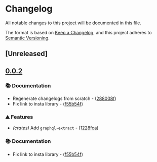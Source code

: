 # Changelog

All notable changes to this project will be documented in this file.

The format is based on [Keep a Changelog](https://keepachangelog.com/en/1.0.0/),
and this project adheres to [Semantic Versioning](https://semver.org/spec/v2.0.0.html).


## [Unreleased]

## [0.0.2](https://github.com/AftermathFinance/aftermath-sdk-rust/compare/graphql-extract-v0.0.1...graphql-extract-v0.0.2)

### 📚 Documentation

- Regenerate changelogs from scratch - ([288008f](https://github.com/AftermathFinance/aftermath-sdk-rust/commit/288008f5b60193ea34b765d8ad605cf4f25207e9))
- Fix link to insta library - ([f55b54f](https://github.com/AftermathFinance/aftermath-sdk-rust/commit/f55b54f7ba2aa8312b85f27fd8f26b2d382b8ffb))



### ⛰️ Features

- *(crates)* Add `graphql-extract` - ([1228fca](https://github.com/AftermathFinance/aftermath-sdk-rust/commit/1228fcaea14cff3aa5681c73af8c5ea4c062fa5e))

### 📚 Documentation

- Fix link to insta library - ([f55b54f](https://github.com/AftermathFinance/aftermath-sdk-rust/commit/f55b54f7ba2aa8312b85f27fd8f26b2d382b8ffb))

<!-- generated by git-cliff -->

